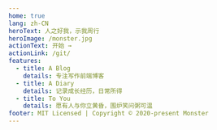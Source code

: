 ```yaml
---
home: true
lang: zh-CN
heroText: 人之好我，示我周行
heroImage: /monster.jpg
actionText: 开始 →
actionLink: /git/
features:
  - title: A Blog
    details: 专注写作前端博客
  - title: A Diary
    details: 记录成长经历，日常所得
  - title: To You
    details: 愿有人与你立黄昏，围炉笑问粥可温
footer: MIT Licensed | Copyright © 2020-present Monster
---
```

